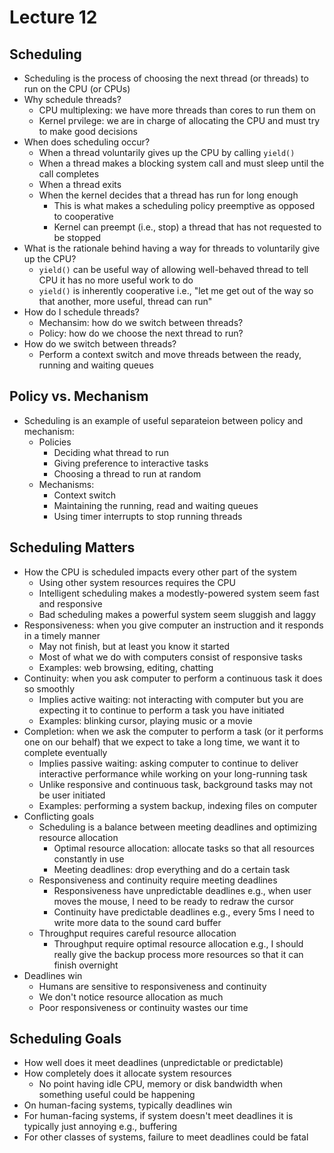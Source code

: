 # Lecture 12

## Scheduling

- Scheduling is the process of choosing the next thread (or threads) to run on the CPU (or CPUs)
- Why schedule threads?
    * CPU multiplexing: we have more threads than cores to run them on
    * Kernel prvilege: we are in charge of allocating the CPU and must try to make good decisions
- When does scheduling occur?
    * When a thread voluntarily gives up the CPU by calling `yield()`
    * When a thread makes a blocking system call and must sleep until the call completes
    * When a thread exits
    * When the kernel decides that a thread has run for long enough
        + This is what makes a scheduling policy preemptive as opposed to cooperative
        + Kernel can preempt (i.e., stop) a thread that has not requested to be stopped
- What is the rationale behind having a way for threads to voluntarily give up the CPU?
    * `yield()` can be useful way of allowing well-behaved thread to tell CPU it has no more useful work to do
    * `yield()` is inherently cooperative i.e., "let me get out of the way so that another, more useful, thread can run"
- How do I schedule threads?
    * Mechansim: how do we switch between threads?
    * Policy: how do we choose the next thread to run?
- How do we switch between threads?
    * Perform a context switch and move threads between the ready, running and waiting queues

## Policy vs. Mechanism

- Scheduling is an example of useful separateion between policy and mechanism:
    * Policies
        + Deciding what thread to run
        + Giving preference to interactive tasks
        + Choosing a thread to run at random
    * Mechanisms:
        + Context switch
        + Maintaining the running, read and waiting queues
        + Using timer interrupts to stop running threads

## Scheduling Matters

- How the CPU is scheduled impacts every other part of the system
    * Using other system resources requires the CPU
    * Intelligent scheduling makes a modestly-powered system seem fast and responsive
    * Bad scheduling makes a powerful system seem sluggish and laggy
- Responsiveness: when you give computer an instruction and it responds in a timely manner
    * May not finish, but at least you know it started
    * Most of what we do with computers consist of responsive tasks
    * Examples: web browsing, editing, chatting
- Continuity: when you ask computer to perform a continuous task it does so smoothly
    * Implies active waiting: not interacting with computer but you are expecting it to continue to perform a task you have initiated
    * Examples: blinking cursor, playing music or a movie
- Completion: when we ask the computer to perform a task (or it performs one on our behalf) that we expect to take a long time, we want it to complete eventually
    * Implies passive waiting: asking computer to continue to deliver interactive performance while working on your long-running task
    * Unlike responsive and continuous task, background tasks may not be user initiated
    * Examples: performing a system backup, indexing files on computer
- Conflicting goals
    * Scheduling is a balance between meeting deadlines and optimizing resource allocation
        + Optimal resource allocation: allocate tasks so that all resources constantly in use
        + Meeting deadlines: drop everything and do a certain task
    * Responsiveness and continuity require meeting deadlines
        + Responsiveness have unpredictable deadlines e.g., when user moves the mouse, I need to be ready to redraw the cursor
        + Continuity have predictable deadlines e.g., every 5ms I need to write more data to the sound card buffer
    * Throughput requires careful resource allocation
        + Throughput require optimal resource allocation e.g., I should really give the backup process more resources so that it can finish overnight
- Deadlines win
    * Humans are sensitive to responsiveness and continuity
    * We don't notice resource allocation as much
    * Poor responsiveness or continuity wastes our time

## Scheduling Goals

- How well does it meet deadlines (unpredictable or predictable)
- How completely does it allocate system resources
    * No point having idle CPU, memory or disk bandwidth when something useful could be happening
- On human-facing systems, typically deadlines win
- For human-facing systems, if system doesn't meet deadlines it is typically just annoying e.g., buffering
- For other classes of systems, failure to meet deadlines could be fatal